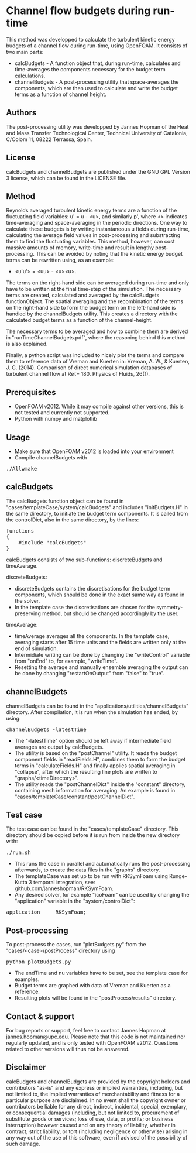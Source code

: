 # Channel flow budgets during run-time

This method was developped to calculate the turbulent kinetic energy budgets of a channel flow during run-time, using OpenFOAM. It consists of two main parts:

* calcBudgets - A function object that, during run-time, calculates and time-averages the components necessary for the budget term calculations.
* channelBudgets - A post-processing utility that space-averages the components, which are then used to calculate and write the budget terms as a function of channel height.

## Authors

The post-processing utility was developped by Jannes Hopman of the Heat and Mass Transfer Technological Center, Technical University of Catalonia, C/Colom 11, 08222 Terrassa, Spain. 

## License

calcBudgets and channelBudgets are published under the GNU GPL Version 3 license, which can be found in the LICENSE file.

## Method

Reynolds averaged turbulent kinetic energy terms are a function of the fluctuating field variables: u\' = u - \<u\>, and similarly p\', where \<\> indicates time-averaging and space-averaging in the periodic directions.
One way to calculate these budgets is by writing instantaneous u fields during run-time, calculating the average field values in post-processing and substracting them to find the fluctuating variables. This method, however, can cost massive amounts of memory, write-time and result in lengthy post-processing.
This can be avoided by noting that the kinetic energy budget terms can be rewritten using, as an example:

* \<u\'u\'\> = \<uu\> - \<u\>\<u\>.

The terms on the right-hand side can be averaged during run-time and only have to be written at the final time-step of the simulation. The necessary terms are created, calculated and averaged by the calcBudgets functionObject.
The spatial averaging and the recombination of the terms on the right-hand side to form the budget term on the left-hand side is handled by the channelBudgets utility. This creates a directory with the calculated budget terms as a function of the channel-height.

The necessary terms to be averaged and how to combine them are derived in "runTimeChannelBudgets.pdf", where the reasoning behind this method is also explained.

Finally, a python script was included to nicely plot the terms and compare them to reference data of Vreman and Kuerten in: Vreman, A. W., & Kuerten, J. G. (2014). Comparison of direct numerical simulation databases of turbulent channel flow at Reτ= 180. Physics of Fluids, 26(1).

## Prerequisites

* OpenFOAM v2012. While it may compile against other versions, this is not tested and currently not supported.
* Python with numpy and matplotlib

## Usage

* Make sure that OpenFOAM v2012 is loaded into your environment 
* Compile channelBudgets with

<pre>
./Allwmake
</pre>

## calcBudgets

The calcBudgets function object can be found in "cases/templateCase/system/calcBudgets" and includes "initBudgets.H" in the same directory, to initiate the budget term components.
It is called from the controlDict, also in the same directory, by the lines:

<pre>
functions
{
    #include "calcBudgets"
}
</pre>

calcBudgets consists of two sub-functions: discreteBudgets and timeAverage. 

discreteBudgets:
* discreteBudgets contains the discretisations for the budget term components, which should be done in the exact same way as found in the solver.
* In the template case the discretisations are chosen for the symmetry-preserving method, but should be changed accordingly by the user.

timeAverage:
* timeAverage averages all the components. In the template case, averaging starts after 15 time units and the fields are written only at the end of simulation.
* Intermidiate writing can be done by changing the "writeControl" variable from "onEnd" to, for example, "writeTime".
* Resetting the average and manually ensemble averaging the output can be done by changing "restartOnOutput" from "false" to "true".

## channelBudgets

channelBudgets can be found in the "applications/utilities/channelBudgets" directory. After compilation, it is run when the simulation has ended, by using:

<pre>
channelBudgets -latestTime
</pre>

* The "-latestTime" option should be left away if intermediate field averages are output by calcBudgets.
* The utility is based on the "postChannel" utility. It reads the budget component fields in "readFields.H", combines them to form the budget terms in "calculateFields.H" and finally applies spatial averaging in "collapse", after which the resulting line plots are written to "graphs/\<timeDirectory\>".
* The utility reads the "postChannelDict" inside the "constant" directory, containing mesh information for averaging. An example is found in "cases/templateCase/constant/postChannelDict".

## Test case

The test case can be found in the "cases/templateCase" directory.
This directory should be copied before it is run from inside the new directory with:

<pre>
./run.sh
</pre> 

* This runs the case in parallel and automatically runs the post-processing afterwards, to create the data files in the "graphs" directory.
* The templateCase was set up to be run with RKSymFoam using Runge-Kutta 3 temporal integration, see: github.com/janneshopman/RKSymFoam.
* Any desired solver, for example "icoFoam" can be used by changing the "application" variable in the "system/controlDict": 

<pre>
application     RKSymFoam;
</pre>

## Post-processing

To post-process the cases, run "plotBudgets.py" from the "cases/\<case\>/postProcess" directory using

<pre>
python plotBudgets.py
</pre>

* The endTime and nu variables have to be set, see the template case for examples.
* Budget terms are graphed with data of Vreman and Kuerten as a reference.
* Resulting plots will be found in the "postProcess/results" directory.

## Contact & support

For bug reports or support, feel free to contact Jannes Hopman at jannes.hopman@upc.edu. Please note that this code is not maintained nor regularly updated, and is only tested with OpenFOAM v2012.
Questions related to other versions will thus not be answered. 

## Disclaimer

calcBudgets and channelBudgets are  provided by the copyright holders and contributors "as-is" and any express or implied warranties, including, but not limited to, the implied warranties of merchantability and fitness for a particular purpose are disclaimed. 
In no event shall the copyright owner or contributors be liable for any direct, indirect, incidental, special, exemplary, or consequential damages (including, but not limited to, procurement of substitute goods or services; loss of use, data, or profits; or business interruption) however caused and on any theory of liability, whether in contract, strict liability, or tort (including negligence or otherwise) arising in any way out of the use of this software, even if advised of the possibility of such damage.
